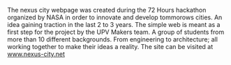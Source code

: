 The nexus city webpage was created during the 72 Hours hackathon organized by NASA in order to innovate and develop tommorows cities.
An idea gaining traction in the last 2 to 3 years. The simple web is meant as a first step for the project by the UPV Makers team. A
group of students from more than 10 different backgrounds. From engineering to architecture; all working together to make their ideas
a reality. The site can be visited at www.nexus-city.net